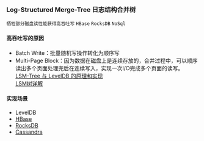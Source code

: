 ### Log-Structured Merge-Tree 日志结构合并树
`牺牲部分磁盘读性能获得高吞吐写` `HBase` `RocksDB` `NoSql`

#### 高吞吐写的原因
* Batch Write：批量随机写操作转化为顺序写
* Multi-Page Block：因为数据在磁盘上是连续存放的，合并过程中，可以顺序读出多个页面处理完后在连续写入，实现一次I/O完成多个页面的读写。   
[LSM-Tree 与 LevelDB 的原理和实现](https://wingsxdu.com/posts/database/leveldb/#memtable)   
[LSM树详解](https://zhuanlan.zhihu.com/p/181498475)

#### 实现场景
* LevelDB
* [HBase](https://help.aliyun.com/document_detail/49503.html)
* [RocksDB](https://www.jianshu.com/p/3302be5542c7)
* [Cassandra](https://developer.aliyun.com/article/713847)

